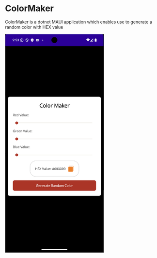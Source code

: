 # ColorMaker
ColorMaker is a dotnet MAUI application which enables use to generate a random color with HEX value

![application image](https://github.com/hadiranjbar80/ColorMaker/blob/master/ColorMaker.PNG?raw=true)
